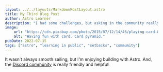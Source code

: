 ```yaml
---
layout: ../../layouts/MarkdownPostLayout.astro
title: My Third Blog Post
author: Astro Learner
description: "I had some challenges, but asking in the community really helped!"
image: 
    url: "https://cdn.pixabay.com/photo/2015/07/12/14/46/playing-card-842037_960_720.jpg"
    alt: "Having fun with card. Card pyramid."
pubDate: 2022-07-15
tags: ["astro", "learning in public", "setbacks", "community"]
---
```

It wasn't always smooth sailing, but I'm enjoying building with Astro. And, the [Discord community](https://astro.build/chat) is really friendly and helpful!